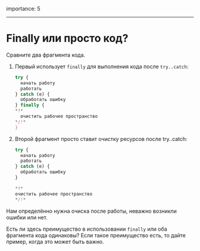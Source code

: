 importance: 5

---

# Finally или просто код?

Сравните два фрагмента кода.

1. Первый использует `finally` для выполнения кода после `try..catch`:

    ```js
    try {
      начать работу
      работать
    } catch (e) {
      обработать ошибку
    } finally {
    *!*
      очистить рабочее пространство
    */!*
    }
    ```
2. Второй фрагмент просто ставит очистку ресурсов после try..catch:

    ```js
    try {
      начать работу
      работать
    } catch (e) {
      обработать ошибку
    }

    *!*
    очистить рабочее пространство
    */!*
    ```

Нам определённо нужна очиска после работы, неважно возникли ошибки или нет.

Есть ли здесь преимущество в использовании `finally` или оба фрагмента кода одинаковы? Если такое преимущество есть, то дайте пример, когда это может быть важно.
